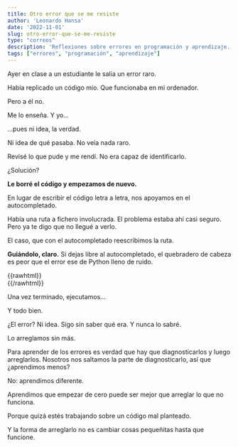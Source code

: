 ```yaml
---
title: Otro error que se me resiste
author: 'Leonardo Hansa'
date: '2022-11-01'
slug: otro-error-que-se-me-resiste
type: "correos"
description: 'Reflexiones sobre errores en programación y aprendizaje.'
tags: ["errores", "programación", "aprendizaje"]
---
```


Ayer en clase a un estudiante le salía un error raro.

Había replicado un código mío. Que funcionaba en mi ordenador.

Pero a él no.

Me lo enseña. Y yo...

...pues ni idea, la verdad.

Ni idea de qué pasaba. No veía nada raro.

Revisé lo que pude y me rendí. No era capaz de identificarlo.

¿Solución?

**Le borré el código y empezamos de nuevo.**


En lugar de escribir el código letra a letra, nos apoyamos en el autocompletado.

Había una ruta a fichero involucrada. El problema estaba ahí casi seguro. Pero ya te digo que no llegué a verlo.

El caso, que con el autocompletado reescribimos la ruta.

**Guiándolo, claro.** Si dejas libre al autocompletado, el quebradero de cabeza es peor que el error ese de Python lleno de ruido.

{{rawhtml}}
</br>
{{/rawhtml}}

Una vez terminado, ejecutamos...

Y todo bien.


¿El error? Ni idea. Sigo sin saber qué era. Y nunca lo sabré.

Lo arreglamos sin más.



Para aprender de los errores es verdad que hay que diagnosticarlos y luego arreglarlos. Nosotros nos saltamos la parte de diagnosticarlo, así que ¿aprendimos menos?


No: aprendimos diferente.

Aprendimos que empezar de cero puede ser mejor que arreglar lo que no funciona.

Porque quizá estés trabajando sobre un código mal planteado.

Y la forma de arreglarlo no es cambiar cosas pequeñitas hasta que funcione.
 